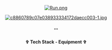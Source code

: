 <div align="center"> 
  
[![Run.png](https://i.postimg.cc/sDfZdH6c/Run.png)](https://postimg.cc/t7fgFkHZ)

  
[![c8860789c07e038933334172daecc003-1.jpg](https://i.postimg.cc/ZKtkQXw9/c8860789c07e038933334172daecc003-1.jpg)](https://postimg.cc/fkKgtqnZ)


<h3 align="center">  </h3>
<p align="center"> "" </p>
<p align="center">  </p>








<h4 align="center"> ✞ Tech Stack - Equipment ✞ </h4>
<p align="center">
  <a href="https://skillicons.dev%22%3E/
    <img src="https://skillicons.dev/icons?i=discord,unity,godot&perline=14" />

  </a>
</p>
</div>
